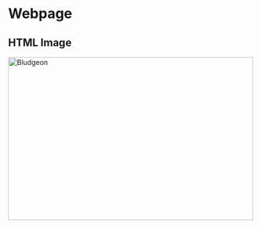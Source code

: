 # Webpage
<!DOCTYPE html>
<html>
<body>

<h2>HTML Image</h2>
<img src="bludgeon1.png" alt="Bludgeon" width="500" height="333">

</body>
</html>
